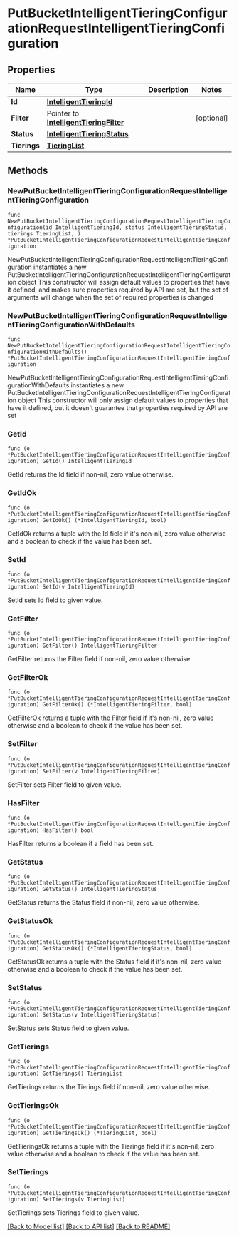 # PutBucketIntelligentTieringConfigurationRequestIntelligentTieringConfiguration

## Properties

Name | Type | Description | Notes
------------ | ------------- | ------------- | -------------
**Id** | [**IntelligentTieringId**](IntelligentTieringId.md) |  | 
**Filter** | Pointer to [**IntelligentTieringFilter**](IntelligentTieringFilter.md) |  | [optional] 
**Status** | [**IntelligentTieringStatus**](IntelligentTieringStatus.md) |  | 
**Tierings** | [**TieringList**](TieringList.md) |  | 

## Methods

### NewPutBucketIntelligentTieringConfigurationRequestIntelligentTieringConfiguration

`func NewPutBucketIntelligentTieringConfigurationRequestIntelligentTieringConfiguration(id IntelligentTieringId, status IntelligentTieringStatus, tierings TieringList, ) *PutBucketIntelligentTieringConfigurationRequestIntelligentTieringConfiguration`

NewPutBucketIntelligentTieringConfigurationRequestIntelligentTieringConfiguration instantiates a new PutBucketIntelligentTieringConfigurationRequestIntelligentTieringConfiguration object
This constructor will assign default values to properties that have it defined,
and makes sure properties required by API are set, but the set of arguments
will change when the set of required properties is changed

### NewPutBucketIntelligentTieringConfigurationRequestIntelligentTieringConfigurationWithDefaults

`func NewPutBucketIntelligentTieringConfigurationRequestIntelligentTieringConfigurationWithDefaults() *PutBucketIntelligentTieringConfigurationRequestIntelligentTieringConfiguration`

NewPutBucketIntelligentTieringConfigurationRequestIntelligentTieringConfigurationWithDefaults instantiates a new PutBucketIntelligentTieringConfigurationRequestIntelligentTieringConfiguration object
This constructor will only assign default values to properties that have it defined,
but it doesn't guarantee that properties required by API are set

### GetId

`func (o *PutBucketIntelligentTieringConfigurationRequestIntelligentTieringConfiguration) GetId() IntelligentTieringId`

GetId returns the Id field if non-nil, zero value otherwise.

### GetIdOk

`func (o *PutBucketIntelligentTieringConfigurationRequestIntelligentTieringConfiguration) GetIdOk() (*IntelligentTieringId, bool)`

GetIdOk returns a tuple with the Id field if it's non-nil, zero value otherwise
and a boolean to check if the value has been set.

### SetId

`func (o *PutBucketIntelligentTieringConfigurationRequestIntelligentTieringConfiguration) SetId(v IntelligentTieringId)`

SetId sets Id field to given value.


### GetFilter

`func (o *PutBucketIntelligentTieringConfigurationRequestIntelligentTieringConfiguration) GetFilter() IntelligentTieringFilter`

GetFilter returns the Filter field if non-nil, zero value otherwise.

### GetFilterOk

`func (o *PutBucketIntelligentTieringConfigurationRequestIntelligentTieringConfiguration) GetFilterOk() (*IntelligentTieringFilter, bool)`

GetFilterOk returns a tuple with the Filter field if it's non-nil, zero value otherwise
and a boolean to check if the value has been set.

### SetFilter

`func (o *PutBucketIntelligentTieringConfigurationRequestIntelligentTieringConfiguration) SetFilter(v IntelligentTieringFilter)`

SetFilter sets Filter field to given value.

### HasFilter

`func (o *PutBucketIntelligentTieringConfigurationRequestIntelligentTieringConfiguration) HasFilter() bool`

HasFilter returns a boolean if a field has been set.

### GetStatus

`func (o *PutBucketIntelligentTieringConfigurationRequestIntelligentTieringConfiguration) GetStatus() IntelligentTieringStatus`

GetStatus returns the Status field if non-nil, zero value otherwise.

### GetStatusOk

`func (o *PutBucketIntelligentTieringConfigurationRequestIntelligentTieringConfiguration) GetStatusOk() (*IntelligentTieringStatus, bool)`

GetStatusOk returns a tuple with the Status field if it's non-nil, zero value otherwise
and a boolean to check if the value has been set.

### SetStatus

`func (o *PutBucketIntelligentTieringConfigurationRequestIntelligentTieringConfiguration) SetStatus(v IntelligentTieringStatus)`

SetStatus sets Status field to given value.


### GetTierings

`func (o *PutBucketIntelligentTieringConfigurationRequestIntelligentTieringConfiguration) GetTierings() TieringList`

GetTierings returns the Tierings field if non-nil, zero value otherwise.

### GetTieringsOk

`func (o *PutBucketIntelligentTieringConfigurationRequestIntelligentTieringConfiguration) GetTieringsOk() (*TieringList, bool)`

GetTieringsOk returns a tuple with the Tierings field if it's non-nil, zero value otherwise
and a boolean to check if the value has been set.

### SetTierings

`func (o *PutBucketIntelligentTieringConfigurationRequestIntelligentTieringConfiguration) SetTierings(v TieringList)`

SetTierings sets Tierings field to given value.



[[Back to Model list]](../README.md#documentation-for-models) [[Back to API list]](../README.md#documentation-for-api-endpoints) [[Back to README]](../README.md)


